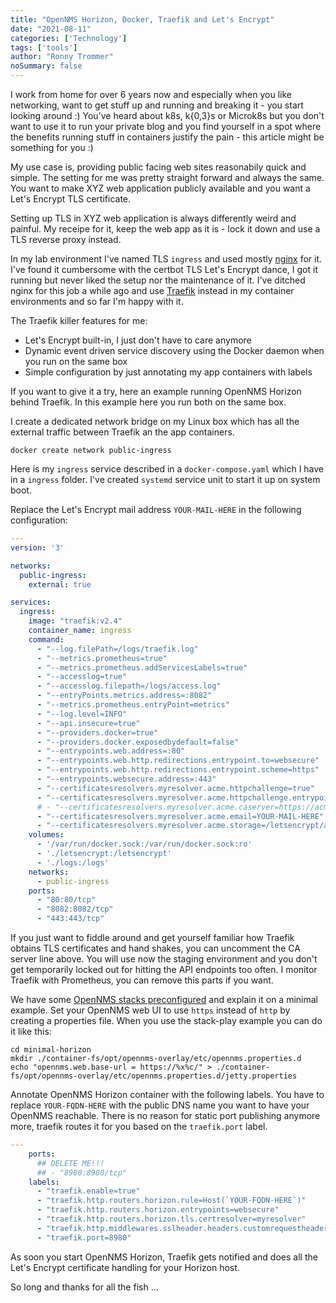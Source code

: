 ```yaml
---
title: "OpenNMS Horizon, Docker, Traefik and Let's Encrypt"
date: "2021-08-11"
categories: ['Technology']
tags: ['tools']
author: "Ronny Trommer"
noSummary: false
---
```

I work from home for over 6 years now and especially when you like networking, want to get stuff up and running and breaking it - you start looking around :)
You've heard about k8s, k{0,3}s or Microk8s but you don't want to use it to run your private blog and you find yourself in a spot where the benefits running stuff in containers justify the pain - this article might be something for you :)

My use case is, providing public facing web sites reasonabily quick and simple.
The setting for me was pretty straight forward and always the same.
You want to make XYZ web application publicly available and you want a Let's Encrypt TLS certificate.

Setting up TLS in XYZ web application is always differently weird and painful.
My receipe for it, keep the web app as it is - lock it down and use a TLS reverse proxy instead.

In my lab environment I've named TLS `ingress` and used mostly [nginx](https://www.nginx.com/) for it.
I've found it cumbersome with the certbot TLS Let's Encrypt dance, I got it running but never liked the setup nor the maintenance of it.
I've ditched nginx for this job a while ago and use [Traefik](https://doc.traefik.io) instead in my container environments and so far I'm happy with it.

The Traefik killer features for me:

* Let's Encrypt built-in, I just don't have to care anymore
* Dynamic event driven service discovery using the Docker daemon when you run on the same box
* Simple configuration by just annotating my app containers with labels

If you want to give it a try, here an example running OpenNMS Horizon behind Traefik.
In this example here you run both on the same box.

I create a dedicated network bridge on my Linux box which has all the external traffic between Traefik an the app containers.

```console
docker create network public-ingress
```

Here is my `ingress` service described in a `docker-compose.yaml` which I have in a `ingress` folder.
I've created `systemd` service unit to start it up on system boot.

Replace the Let's Encrypt mail address `YOUR-MAIL-HERE` in the following configuration:

```yaml
---
version: '3'

networks:
  public-ingress:
    external: true

services:
  ingress:
    image: "traefik:v2.4"
    container_name: ingress
    command:
      - "--log.filePath=/logs/traefik.log"
      - "--metrics.prometheus=true"
      - "--metrics.prometheus.addServicesLabels=true"
      - "--accesslog=true"
      - "--accesslog.filepath=/logs/access.log"
      - "--entryPoints.metrics.address=:8082"
      - "--metrics.prometheus.entryPoint=metrics"
      - "--log.level=INFO"
      - "--api.insecure=true"
      - "--providers.docker=true"
      - "--providers.docker.exposedbydefault=false"
      - "--entrypoints.web.address=:80"
      - "--entrypoints.web.http.redirections.entrypoint.to=websecure"
      - "--entrypoints.web.http.redirections.entrypoint.scheme=https"
      - "--entrypoints.websecure.address=:443"
      - "--certificatesresolvers.myresolver.acme.httpchallenge=true"
      - "--certificatesresolvers.myresolver.acme.httpchallenge.entrypoint=web"
      # - "--certificatesresolvers.myresolver.acme.caserver=https://acme-staging-v02.api.letsencrypt.org/directory"
      - "--certificatesresolvers.myresolver.acme.email=YOUR-MAIL-HERE"
      - "--certificatesresolvers.myresolver.acme.storage=/letsencrypt/acme.json"
    volumes:
      - '/var/run/docker.sock:/var/run/docker.sock:ro'
      - './letsencrypt:/letsencrypt'
      - './logs:/logs'
    networks:
      - public-ingress
    ports:
      - "80:80/tcp"
      - "8082:8082/tcp"
      - "443:443/tcp"
```

If you just want to fiddle around and get yourself familiar how Traefik obtains TLS certificates and hand shakes, you can uncomment the CA server line above.
You will use now the staging environment and you don't get temporarily locked out for hitting the API endpoints too often.
I monitor Traefik with Prometheus, you can remove this parts if you want.

We have some [OpenNMS stacks preconfigured](https://github.com/opennms-forge/stack-play/tree/master/minimal-horizon) and explain it on a minimal example.
Set your OpenNMS web UI to use `https` instead of `http` by creating a properties file.
When you use the stack-play example you can do it like this:

```console
cd minimal-horizon
mkdir ./container-fs/opt/opennms-overlay/etc/opennms.properties.d
echo "opennms.web.base-url = https://%x%c/" > ./container-fs/opt/opennms-overlay/etc/opennms.properties.d/jetty.properties
```

Annotate OpenNMS Horizon container with the following labels.
You have to replace `YOUR-FQDN-HERE` with the public DNS name you want to have your OpenNMS reachable.
There is no reason for static port publishing anymore more, traefik routes it for you based on the `traefik.port` label.

```yaml
---
    ports:
      ## DELETE ME!!!
      ## - "8980:8980/tcp"
    labels:
      - "traefik.enable=true"
      - "traefik.http.routers.horizon.rule=Host(`YOUR-FQDN-HERE`)"
      - "traefik.http.routers.horizon.entrypoints=websecure"
      - "traefik.http.routers.horizon.tls.certresolver=myresolver"
      - "traefik.http.middlewares.sslheader.headers.customrequestheaders.X-Forwarded-Proto=https"
      - "traefik.port=8980"
```

As soon you start OpenNMS Horizon, Traefik gets notified and does all the Let's Encrypt certificate handling for your Horizon host.

So long and thanks for all the fish ...

